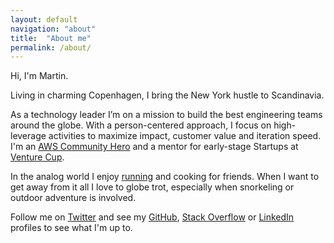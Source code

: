 ```yaml
---
layout: default
navigation: "about"
title:  "About me"
permalink: /about/
---
```


<p class="hero about"></p>

Hi, I'm Martin.

Living in charming Copenhagen, I bring the New York hustle to Scandinavia.

As a technology leader I’m <span class="highlight">on a mission to build the best engineering teams</span> around the globe. With a person-centered approach, I focus on high-leverage activities to maximize impact, customer value and iteration speed. I'm an <a target="_blank" href="https://aws.amazon.com/developer/community/heroes/martin-buberl/">AWS Community Hero</a> and a mentor for early-stage Startups at <a target="_blank" href="https://venturecup.dk/">Venture Cup</a>.

In the analog world I enjoy <a href="https://www.strava.com/athletes/martinbuberl">running</a> and cooking for friends. When I want to get away from it all I love to globe trot, especially when snorkeling or outdoor adventure is involved.

Follow me on <a target="_blank" href="https://twitter.com/martinbuberl">Twitter</a> and see my <a target="_blank" href="https://github.com/martinbuberl">GitHub</a>, <a target="_blank" href="https://stackoverflow.com/users/135441/martin-buberl">Stack Overflow</a> or <a target="_blank" href="https://www.linkedin.com/in/martinbuberl/">LinkedIn</a> profiles to see what I'm up to.
